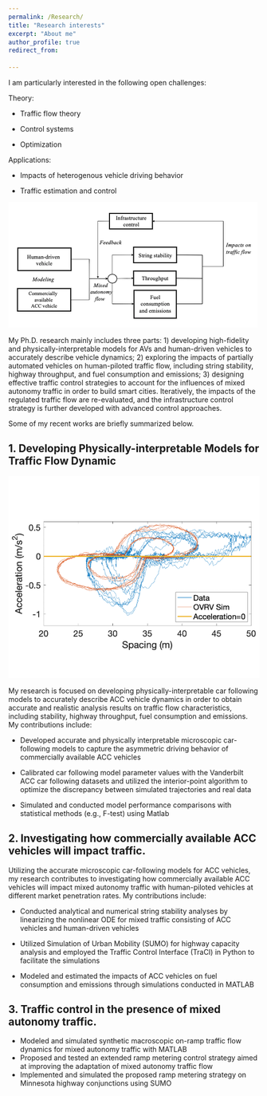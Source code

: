 ```yaml
---
permalink: /Research/
title: "Research interests"
excerpt: "About me"
author_profile: true
redirect_from: 
  
---
```


I am particularly interested in the following open challenges:

Theory: 

* Traffic flow theory

* Control systems

* Optimization

Applications:

* Impacts of  heterogenous vehicle driving behavior

* Traffic estimation and control
  
![Overview of my research!](structure_re.png)

My Ph.D. research mainly includes three parts: 1) developing high-fidelity and physically-interpretable models for AVs and human-driven vehicles to accurately describe vehicle dynamics; 2) exploring the impacts of partially automated vehicles on human-piloted traffic flow, including string stability, highway throughput, and fuel consumption and emissions; 3) designing effective traffic control strategies to account for the influences of mixed autonomy traffic in order to build smart cities. Iteratively, the impacts of the regulated traffic flow are re-evaluated, and the infrastructure control strategy is further developed with advanced control approaches.


Some of my recent works are briefly summarized below.

<h2>1. Developing Physically-interpretable Models for Traffic Flow Dynamic</h2>

![Developing Physically-interpretable Models for Traffic Flow Dynamic](Research1.png)

My research is focused on developing physically-interpretable car following models to accurately describe ACC vehicle dynamics in order to obtain accurate and realistic analysis results on traffic flow characteristics, including stability, highway throughput, fuel consumption and emissions. My contributions include:

*	Developed accurate and physically interpretable microscopic car-following models to capture the asymmetric driving behavior of commercially available ACC vehicles
 
* Calibrated car following model parameter values with the Vanderbilt ACC car following datasets and utilized the interior-point algorithm to optimize the discrepancy between simulated trajectories and real data 

* Simulated and conducted model performance comparisons with statistical methods (e.g., F-test) using Matlab

<h2>2. Investigating how commercially available ACC vehicles will impact traffic.</h2>

Utilizing the accurate microscopic car-following models for ACC vehicles, my research contributes to investigating how commercially available ACC vehicles will impact mixed autonomy traffic with human-piloted vehicles at different market penetration rates.  My contributions include:

*	Conducted analytical and numerical string stability analyses by linearizing the nonlinear ODE for mixed traffic consisting of ACC vehicles and human-driven vehicles
  
* Utilized Simulation of Urban Mobility (SUMO) for highway capacity analysis and employed the Traffic Control Interface (TraCI) in Python to facilitate the simulations
  
* Modeled and estimated the impacts of ACC vehicles on fuel consumption and emissions through simulations conducted in MATLAB

<h2>3. Traffic control in the presence of mixed autonomy traffic.</h2>

* Modeled and simulated synthetic macroscopic on-ramp traffic flow dynamics for mixed autonomy traffic with MATLAB 
* Proposed and tested an extended ramp metering control strategy aimed at improving the adaptation of mixed autonomy traffic flow
* Implemented and simulated the proposed ramp metering strategy on Minnesota highway conjunctions using SUMO

<!--
<em>Related articles:</em>
1. M. Shang, B. Rosenblad, and R. Stern. A novel asymmetric car following model for driver-assist enabled vehicle dynamics. <em>IEEE Transactions on Intelligent Transportation Systems</em>, 23(9):15696–15706, 2022

2. 
-->
